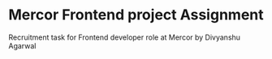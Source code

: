# Mercor Frontend project Assignment
Recruitment task for Frontend developer role at Mercor by Divyanshu Agarwal
